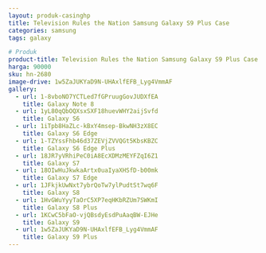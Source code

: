 ```yaml
---
layout: produk-casinghp
title: Television Rules the Nation Samsung Galaxy S9 Plus Case
categories: samsung
tags: galaxy

# Produk
product-title: Television Rules the Nation Samsung Galaxy S9 Plus Case
harga: 90000
sku: hn-2680
image-drive: 1w5ZaJUKYaD9N-UHAxlfEFB_Lyg4VmmAF
gallery:
  - url: 1-8vboNO7YCTLed7fGPruugGovJUDXfEA
    title: Galaxy Note 8
  - url: 1yL80qQbOQXsxSXF18huevWHY2aijSvfd
    title: Galaxy S6
  - url: 1iTpb8HaZLc-kBxY4msep-BkwNH3zX8EC
    title: Galaxy S6 Edge
  - url: 1-TZYssFhb46d37ZEVjZVVQGt5KbsKBZC
    title: Galaxy S6 Edge Plus
  - url: 18JR7yVRhiPeC0iA8EcXDMzMEYFZqI6Z1
    title: Galaxy S7
  - url: 18OIwHuJkwkaArtx0uaIyaXHSfD-b00mk
    title: Galaxy S7 Edge
  - url: 1JFkjkUwNxt7ybrQoTw7ylPudtSt7wq6F
    title: Galaxy S8
  - url: 1HvGWuYyyTaOrC5XP7eqHKbRZUm7SWKmI
    title: Galaxy S8 Plus
  - url: 1KCwC5bFaO-vjQBsdyEsdPuAaqBW-EJHe
    title: Galaxy S9
  - url: 1w5ZaJUKYaD9N-UHAxlfEFB_Lyg4VmmAF
    title: Galaxy S9 Plus
---
```

